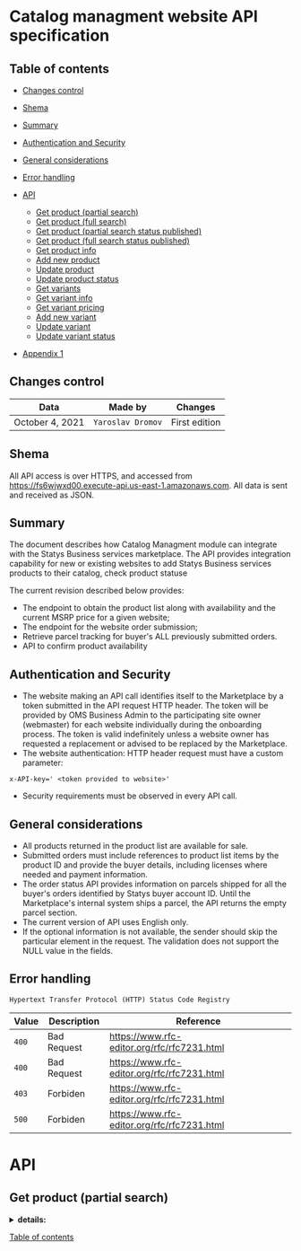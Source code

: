# Catalog managment website API specification

## Table of contents

* [Changes control](#сhanges-control)
* [Shema](#shema)
* [Summary](#summary)
* [Authentication and Security](#Authentication-and-Security)
* [General considerations](#general-considerations)
* [Error handling](#error-handling)
* [API](#api)
	* [Get product (partial search)](#Get-product-partial-search)
	* [Get product (full search)](#Get-product-full-search)
	* [Get product (partial search status published)](#Get-product-partial-search-status-published)
	* [Get product (full search status published)](#Get-product-full-search-status-published)
	* [Get product info](#Get-product-info)
	* [Add new product](#Add-new-product)
	* [Update product](#Update-product)
	* [Update product status](#Update-product-status)
	* [Get variants](#Get-variants)
	* [Get variant info](#Get-variant-info)
	* [Get variant pricing](#Get-variant-pricing)
	* [Add new variant](#Add-new-variant)
	* [Update variant](#Update-variant)
	* [Update variant status](#Update-variant-status)

* [Appendix 1](#apendix_1)

Changes control
---------------

Data | Made by | Changes
------------ | ------------- | -------------
October 4, 2021 | `Yaroslav Dromov` | First edition

Shema
-----
All API access is over HTTPS, and accessed from https://fs6wjwxd00.execute-api.us-east-1.amazonaws.com. 
All data is sent and received as JSON.

Summary
------

The document describes how Catalog Managment module can integrate with the Statys Business services marketplace. The API provides integration capability for new or existing websites to add Statys Business services products to their catalog, check product statuse

The current revision described below provides:  
- The endpoint to obtain the product list along with availability and the current MSRP price for a given website;
- The endpoint for the website order submission;
- Retrieve parcel tracking for buyer's ALL previously submitted orders.
- API to confirm product availability

Authentication and Security
--------

* The website making an API call identifies itself to the Marketplace by a token submitted in the API request HTTP header. The token will be provided by OMS Business Admin to the participating site owner (webmaster) for each website individually during the onboarding process. The token is valid indefinitely unless a website owner has requested a replacement or advised to be replaced by the Marketplace.
* The website authentication: HTTP header request must have a custom parameter:
```http
x-API-key=' <token provided to website>'
```
* Security requirements must be observed in every API call.

General considerations
----------------------

* All products returned in the product list are available for sale.
* Submitted orders must include references to product list items by the product ID and provide the buyer details, including licenses where needed and payment information.
* The order status API provides information on parcels shipped for all the buyer's orders identified by Statys buyer account ID. Until the Marketplace's internal system ships a parcel, the API returns the empty parcel section.
* The current version of API uses English only.
* If the optional information is not available, the sender should skip the particular element in the request. The validation does not support the NULL value in the fields. 

Error handling
--------------

	Hypertext Transfer Protocol (HTTP) Status Code Registry

Value | Description | Reference
------------ | ------------- | -------------
`400` | Bad Request | https://www.rfc-editor.org/rfc/rfc7231.html
`400` | Bad Request | https://www.rfc-editor.org/rfc/rfc7231.html
`403` | Forbiden | https://www.rfc-editor.org/rfc/rfc7231.html
`500` | Forbiden | https://www.rfc-editor.org/rfc/rfc7231.html


API
===

Get product (partial search)
----------------
<details><summary><b>details:</b></summary>
<p>

<b>[GET]</b> 
Endpoint:
```
https://fs6wjwxd00.execute-api.us-east-1.amazonaws.com/test/api/v1/productName={payment}
```

Get list of existing products.

#### Auth

HTTP header request must have a custom parameter: 
```
[x-API-key=' <key given to client>']
```

#### Path param
The API for a partial search requires:
```
Full or partial parent product name
```

It is assumed that before order submission, the website has identified a buyer and checked the license if the requested product requires such license in the buyer's (shipping address) jurisdiction. 

Statys Marketplace will not accept new non-paid orders, i.e., payment must be made and money received. It is possible to submit an order with payment made but not completed yet. This may happen if the payment processor requires more time. If the payment doesn't go through, the order will be declined.

#### Request param

```
order_header section
```
R/O | Property name | Value | Description
------------ | ------------- | ------------- | -------------
R | `productParent.productName` | string | Full or partial name



<details><summary><b>Request JSON example:</b></summary>
<p>
	
```json
{
"products":
  [
    {
      "product_data": 
          {
          "product_id": {"type": "integer"},
          "product_name": {"type": "string", "maxlength": 128},
          "product_short_description": {"type": "string", "maxlength": 512},
          "product_long_description": {"type": "string", "maxlength": 1024},
          "product_sku": {"type": "string", "maxlength": 128},
          "product_weight": {"type": "number"},
          "product_weight_uom": {"type": "string", "maxlength": 32},
          "product_length": {"type": "number"},
          "product_width": {"type": "number"},
          "product_height": {"type": "number"},
          "product_lwh_uom": {"type": "string","maxlength": 32},
          "dosage_value": {"type": "string", "maxlength": 256},
          "dosage_type": {"type": "string", "maxlength": 32},
          "items_in_pack": {"type": "string", "maxlength": 128},
          "pack_type": {"type": "string", "maxlength": 32},
          "brand_name": {"type": "string", "maxlength": 32}
          }
      "product_category": 
 		  {
			"is_cold": {"type": "boolean"},
			"type": {"type": "string", "maxlength": 32} /"pharma"|"med_device"/
		  },
   "msrp_price_and_availability": 

 		  {
			"availability": {"type": "string", "maxlength": 32} /"Backorder"|"Low"|"Medium"|"High"/
			"msrp_price": {"type": "number"},
			"currency": {"type": "string", "maxlength": 3}, /"USD"/
			"is_license_required": {"type": "boolean"}  
		  }
	   }
	]
}
```
	
</p>
</details>

#### Response
```
order_header section
```
R/O | Property name | Value | Description
------------ | ------------- | ------------- | -------------
R | `order_id` | integer | Order ID assigned by Statys Marketplace to submitted order. It will be used in subsequent communications as a reference.
R | `buyer_account_id` | integer | The ID of a Buyer from StatysMarketplace. The buyer account ID is created on Statys side and has to be used in further inquiries. In response to a brand new account order with buyer_account_id= "0", Statys returns the account number created for this buyer. In case it is found to be existing (found by name and address), Statys returns the existing account ID. Even if the buyer account is presented by web site as new, Statys will attempt to match account data (billing address details) with the existing account, and if the credible match is made, the existing buyer account id will be returned.
R | `order_status_cd` | string | Possible returned values: "Created", "Pending", pending issues resolution like license confirmation, etc., "Confirmed" , "Cancelled".

This version of API does not have order adjustment or cancellation endpoints. After submission, all changes must be done through a call to a CSR.


<details><summary><b>Response JSON example (request status 200):</b></summary>
<p>
	
```json

{
    "products": [
        {
            "product_data": {
                "product_id": 110,
                "product_name": "Some Product",
                "product_short_description": "Short Product Description",
                "product_long_description": "Long Product Description",
                "product_sku": "SAMPLE-SKU",
                "product_weight": 4.5,
                "product_weight_uom": "kg",
                "product_length": 20,
                "product_width": 30,
                "product_height": 15,
                "product_lwh_uom": "cm",
                "dosage_value": "0.5",
                "dosage_type": "ml",
                "items_in_pack": "1",
                "pack_type": "pre-filled syringe(s)",
                "brand_name": "Sample Brand"
            },
            "product_category": {
                "is_cold": true,
                "type": "pharma"
            },
            "msrp_price_and_availability": {
                "availability": "Medium",
                "msrp_price": 140.50,
                "currency": "USD",
                "is_license_required": true
            }
        }
    ]
}
```
</p>
</details>
	
</p>
</details>

[Table of contents](#table-of-contents)



